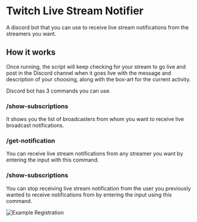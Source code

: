 # Twitch Live Stream Notifier
A discord bot that you can use to receive live stream notifications from the streamers you want.

## How it works
Once running, the script will keep checking for your stream to go live and post in the Discord channel when it goes live with the message and description of your choosing, along with the box-art for the current activity.

Discord bot has 3 commands you can use.

### /show-subscriptions
It shows you the list of broadcasters from whom you want to receive live broadcast notifications.

### /get-notification
You can receive live stream notifications from any streamer you want by entering the input with this command.

### /show-subscriptions
You can stop receiving live stream notification from the user you previously wanted to receive notifications from by entering the input using this command.

![Example Registration](https://imgur.com/a/8mMugvq)
